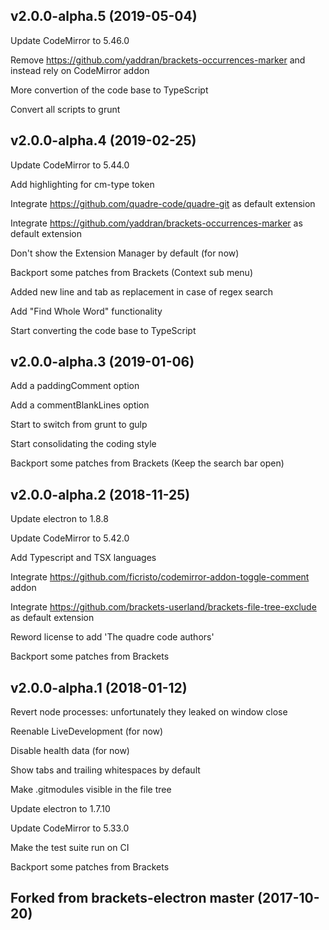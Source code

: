 ## v2.0.0-alpha.5 (2019-05-04)

Update CodeMirror to 5.46.0

Remove https://github.com/yaddran/brackets-occurrences-marker and instead rely on CodeMirror addon

More convertion of the code base to TypeScript

Convert all scripts to grunt


## v2.0.0-alpha.4 (2019-02-25)

Update CodeMirror to 5.44.0

Add highlighting for cm-type token

Integrate https://github.com/quadre-code/quadre-git as default extension

Integrate https://github.com/yaddran/brackets-occurrences-marker as default extension

Don't show the Extension Manager by default (for now)

Backport some patches from Brackets (Context sub menu)

Added new line and tab as replacement in case of regex search

Add "Find Whole Word" functionality

Start converting the code base to TypeScript


## v2.0.0-alpha.3 (2019-01-06)

Add a paddingComment option

Add a commentBlankLines option

Start to switch from grunt to gulp

Start consolidating the coding style

Backport some patches from Brackets (Keep the search bar open)


## v2.0.0-alpha.2 (2018-11-25)

Update electron to 1.8.8

Update CodeMirror to 5.42.0

Add Typescript and TSX languages

Integrate https://github.com/ficristo/codemirror-addon-toggle-comment addon

Integrate https://github.com/brackets-userland/brackets-file-tree-exclude as default extension

Reword license to add 'The quadre code authors'

Backport some patches from Brackets


## v2.0.0-alpha.1 (2018-01-12)

Revert node processes: unfortunately they leaked on window close

Reenable LiveDevelopment (for now)

Disable health data (for now)

Show tabs and trailing whitespaces by default

Make .gitmodules visible in the file tree

Update electron to 1.7.10

Update CodeMirror to 5.33.0

Make the test suite run on CI

Backport some patches from Brackets


## Forked from brackets-electron master (2017-10-20)
